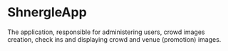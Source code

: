# ShnergleApp
The application, responsible for administering users, crowd images creation, check ins and displaying crowd and venue (promotion) images.